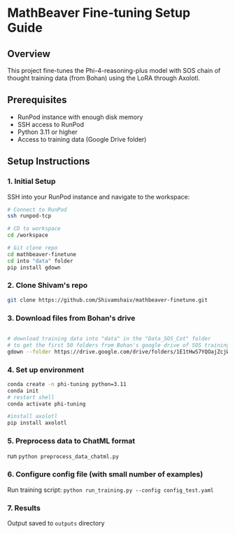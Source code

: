# MathBeaver Fine-tuning Setup Guide

## Overview

This project fine-tunes the Phi-4-reasoning-plus model with SOS chain of thought training data (from Bohan) using the LoRA through Axolotl.

## Prerequisites

- RunPod instance with enough disk memory
- SSH access to RunPod
- Python 3.11 or higher
- Access to training data (Google Drive folder)

## Setup Instructions

### 1. Initial Setup

SSH into your RunPod instance and navigate to the workspace:

```bash
# Connect to RunPod
ssh runpod-tcp

# CD to workspace
cd /workspace

# Git clone repo
cd mathbeaver-finetune
cd into "data" folder
pip install gdown

```

### 2. Clone Shivam's repo
```bash
git clone https://github.com/Shivamshaiv/mathbeaver-finetune.git
```


### 3. Download files from Bohan's drive
```bash

# download training data into "data" in the "Data_SOS_Cot" folder
# to get the first 50 folders from Bohan's google drive of SOS training data
gdown --folder https://drive.google.com/drive/folders/1E1tHwS7YQOajZcjWsMXpTaPdRZm9jYcC --remaining-ok
```

### 4. Set up environment 
``` bash
conda create -n phi-tuning python=3.11
conda init
# restart shell
conda activate phi-tuning

#install axolotl
pip install axolotl
```

### 5. Preprocess data to ChatML format

run `python preprocess_data_chatml.py`

### 6. Configure config file (with small number of examples)

Run training script: `python run_training.py --config config_test.yaml`

### 7. Results

Output saved to `outputs` directory









